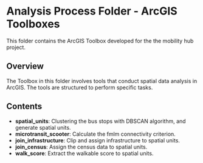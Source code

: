 # Analysis Process Folder - ArcGIS Toolboxes

This folder contains the ArcGIS Toolbox developed for the the mobility hub project.

## Overview

The Toolbox in this folder involves tools that conduct spatial data analysis in ArcGIS. The tools are structured to perform specific tasks.

## Contents

- **spatial_units**: Clustering the bus stops with DBSCAN algorithm, and generate spatial units.
- **microtransit_scooter**: Calculate the fmlm connectivity criterion.
- **join_infrastructure**: Clip and assign infrastructure to spatial units.
- **join_census**: Assign the census data to spatial units.
- **walk_score**: Extract the walkable score to spatial units.
